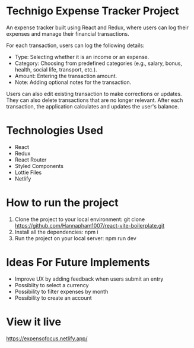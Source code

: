 # Technigo Expense Tracker Project

An expense tracker built using React and Redux, where users can log their expenses and manage their financial transactions.
 
For each transaction, users can log the following details:

* Type: Selecting whether it is an income or an expense.
* Category: Choosing from predefined categories (e.g., salary, bonus, health, social life, transport, etc.).
* Amount: Entering the transaction amount.
* Note: Adding optional notes for the transaction.

Users can also edit existing transaction to make corrections or updates. They can also delete transactions that are no longer relevant. After each transaction, the application calculates and updates the user's balance.

# Technologies Used

   * React
   * Redux
   * React Router
   * Styled Components
   * Lottie Files 
   * Netlify

# How to run the project 
1. Clone the project to your local environment:
   git clone https://github.com/Hannapham1007/react-vite-boilerplate.git
3. Install all the dependencies:
   npm i
5. Run the project on your local server:
   npm run dev

# Ideas For Future Implements
* Improve UX by adding feedback when users submit an entry
* Possiblity to select a currency
* Possibility to filter expenses by month
* Possibility to create an account 

# View it live 
https://expensofocus.netlify.app/






